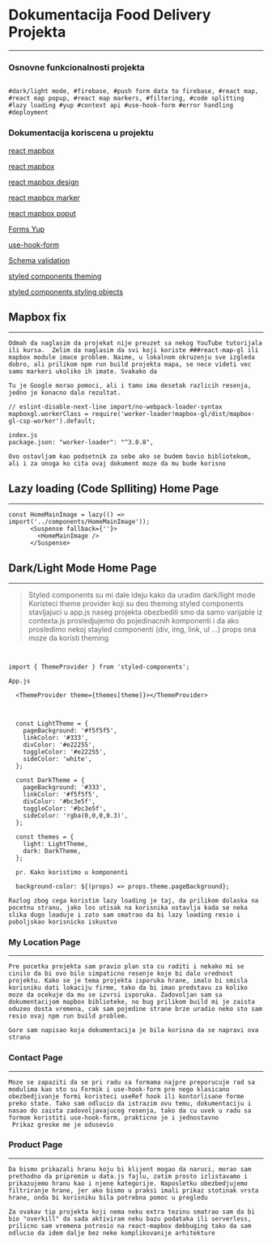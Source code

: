 # Dokumentacija Food Delivery Projekta
---

### Osnovne funkcionalnosti projekta

```

#dark/light mode, #firebase, #push form data to firebase, #react map, #react map popup, #react map markers, #filtering, #code splitting #lazy loading #yup #context api #use-hook-form #error handling #deployment 

```

### Dokumentacija koriscena u projektu 


[react mapbox](https://docs.mapbox.com/help/tutorials/use-mapbox-gl-js-with-react/)

[react mapbox](https://www.npmjs.com/package/react-mapbox-gl)

[react mapbox design](https://docs.mapbox.com/help/getting-started/map-design/)

[react mapbox marker](https://docs.mapbox.com/help/getting-started/add-markers/)

[react mapbox poput](https://docs.mapbox.com/mapbox-gl-js/example/popup/)

[Forms Yup](https://github.com/jquense/yup)

[use-hook-form](https://react-hook-form.com/)

[Schema validation](https://react-hook-form.com/get-started#SchemaValidation)

[styled components theming](https://styled-components.com/docs/advanced)

[styled components styling objects](https://styled-components.com/docs/advanced#style-objects)





## Mapbox fix
---

```
Odmah da naglasim da projekat nije preuzet sa nekog YouTube tutorijala ili kursa.  Zelim da naglasim da svi koji koriste ###react-map-gl ili mapbox module imace problem. Naime, u lokalnom okruzenju sve izgleda dobro, ali prilikom npm run build projekta mapa, se nece videti vec samo markeri ukoliko ih imate. Svakako da

```
```
Tu je Google morao pomoci, ali i tamo ima desetak razlicih resenja, jedno je konacno dalo rezultat.

// eslint-disable-next-line import/no-webpack-loader-syntax
mapboxgl.workerClass = require('worker-loader!mapbox-gl/dist/mapbox-gl-csp-worker').default;

index.js
package.json: "worker-loader": "^3.0.8",

Ovo ostavljam kao podsetnik za sebe ako se budem bavio bibliotekom, ali i za onoga ko cita ovaj dokument moze da mu bude korisno

```
## Lazy loading (Code Splliting)  Home Page
---

```
const HomeMainImage = lazy(() => import('../components/HomeMainImage'));
      <Suspense fallback={''}>
        <HomeMainImage />
      </Suspense>

```

## Dark/Light Mode Home Page
---

> Styled components su mi dale ideju kako da uradim dark/light mode 
  Koristeci theme provider koji su deo theming styled components stavljajuci u app.js naseg projekta obezbedili smo da samo varijable iz contexta.js prosledjujemo do pojedinacnih komponenti i da ako prosledimo nekoj stayled componenti (div, img, link, ul ...) props ona moze da koristi theming

```


import { ThemeProvider } from 'styled-components';

App.js

  <ThemeProvider theme={themes[theme]}></ThemeProvider>



  const LightTheme = {
    pageBackground: '#f5f5f5',
    linkColor: '#333',
    divColor: '#e22255',
    toggleColor: '#e22255',
    sideColor: 'white',
  };

  const DarkTheme = {
    pageBackground: '#333',
    linkColor: '#f5f5f5',
    divColor: '#bc3e5f',
    toggleColor: '#bc3e5f',
    sideColor: 'rgba(0,0,0,0.3)',
  };

  const themes = {
    light: LightTheme,
    dark: DarkTheme,
  };

  pr. Kako koristimo u komponenti

  background-color: ${(props) => props.theme.pageBackground};

```



```
Razlog zbog cega koristim lazy loading je taj, da prilikom dolaska na pocetnu stranu, jako los utisak na korisnika ostavlja kada se neka slika dugo loaduje i zato sam smatrao da bi lazy loading resio i poboljskao korisnicko iskustvo

```

### My Location Page
---

```
Pre pocetka projekta sam pravio plan sta cu raditi i nekako mi se cinilo da bi ovo bilo simpaticno resenje koje bi dalo vrednost projektu. Kako se je tema projekta isporuka hrane, imalo bi smisla korisniku dati lokaciju firme, tako da bi imao predstavu za koliko moze da ocekuje da mu se izvrsi isporuka. Zadovoljan sam sa dokumentacijom mapbox biblioteke, no bug prilikom build mi je zaista oduzeo dosta vremena, cak sam pojedine strane brze uradio neko sto sam resio ovaj npm run build problem.

Gore sam napisao koja dokumentacija je bila korisna da se napravi ova strana

```

### Contact Page
---
```
Moze se zapaziti da se pri radu sa formama najpre preporucuje rad sa modulima kao sto su Formik i use-hook-form pre nego klasicano obezbedjivanje formi koristeci useRef hook ili kontorlisane forme preko state. Tako sam odlucio da istrazim ovu temu, dokumentaciju i nasao do zaista zadovoljavajuceg resenja, tako da cu uvek u radu sa formom koristiti use-hook-form, prakticno je i jednostavno
 Prikaz greske me je odusevio
```

### Product Page
---
```
Da bismo prikazali hranu koju bi klijent mogao da naruci, morao sam prethodno da pripremim u data.js fajlu, zatim prosto izlistavamo i prikazujemo hranu kao i njene kategorije. Naposletku obezbedjujemo filtriranje hrane, jer ako bismo u praksi imali prikaz stotinak vrsta hrane, onda bi korisniku bila potrebna pomoc u pregledu

Za ovakav tip projekta koji nema neku extra tezinu smatrao sam da bi bio "overkill" da sada aktiviram neku bazu podataka ili serverless, prilicno sam vremena potrosio na react-mapbox debbuging tako da sam odlucio da idem dalje bez neke komplikovanije arhitekture 

```
